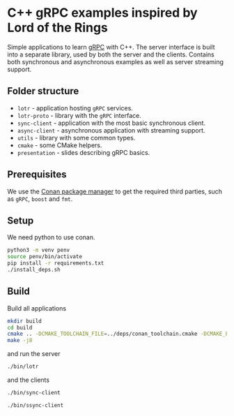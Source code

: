 # C++ gRPC examples inspired by Lord of the Rings

Simple applications to learn [gRPC](https://grpc.io/) with C++. The server interface is built
into a separate library, used by both the server and the clients. Contains both synchronous and
asynchronous examples as well as server streaming support.

## Folder structure

- `lotr` - application hosting `gRPC` services.
- `lotr-proto` - library with the `gRPC` interface.
- `sync-client` - application with the most basic synchronous client.
- `async-client` - asynchronous application with streaming support.
- `utils` - library with some common types.
- `cmake` - some CMake helpers.
- `presentation` - slides describing gRPC basics.

## Prerequisites

We use the [Conan package manager](https://conan.io/) to get the required third parties,
such as `gRPC`, `boost` and `fmt`.

## Setup

We need python to use conan.

``` sh
python3 -m venv penv
source penv/bin/activate
pip install -r requirements.txt
./install_deps.sh
```

## Build

Build all applications

``` sh
mkdir build
cd build
cmake .. -DCMAKE_TOOLCHAIN_FILE=../deps/conan_toolchain.cmake -DCMAKE_BUILD_TYPE=Release
make -j8
```
and run the server

``` sh
./bin/lotr
```
and the clients

``` sh
./bin/sync-client
```

``` sh
./bin/ssync-client
```
